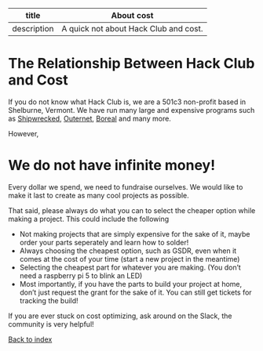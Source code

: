 | title       | About cost                            |
| ----------- | ------------------------------------- |
| description | A quick not about Hack Club and cost. |

# The Relationship Between Hack Club and Cost

If you do not know what Hack Club is, we are a 501c3 non-profit based in Shelburne, Vermont. We have run many large and expensive programs such as [Shipwrecked](https://shipwrecked.hackclub.com/), [Outernet](https://outernet.hackclub.com/), [Boreal](https://boreal.hackclub.com/) and many more.

However,

# We do not have infinite money!

Every dollar we spend, we need to fundraise ourselves. We would like to make it last to create as many cool projects as possible.

That said, please always do what you can to select the cheaper option while making a project. This could include the following

- Not making projects that are simply expensive for the sake of it, maybe order your parts seperately and learn how to solder!
- Always choosing the cheapest option, such as GSDR, even when it comes at the cost of your time (start a new project in the meantime)
- Selecting the cheapest part for whatever you are making. (You don’t need a raspberry pi 5 to blink an LED)
- Most importantly, if you have the parts to build your project at home, don’t just request the grant for the sake of it. You can still get tickets for tracking the build!

If you are ever stuck on cost optimizing, ask around on the Slack, the community is very helpful!

[Back to index](/docs)
